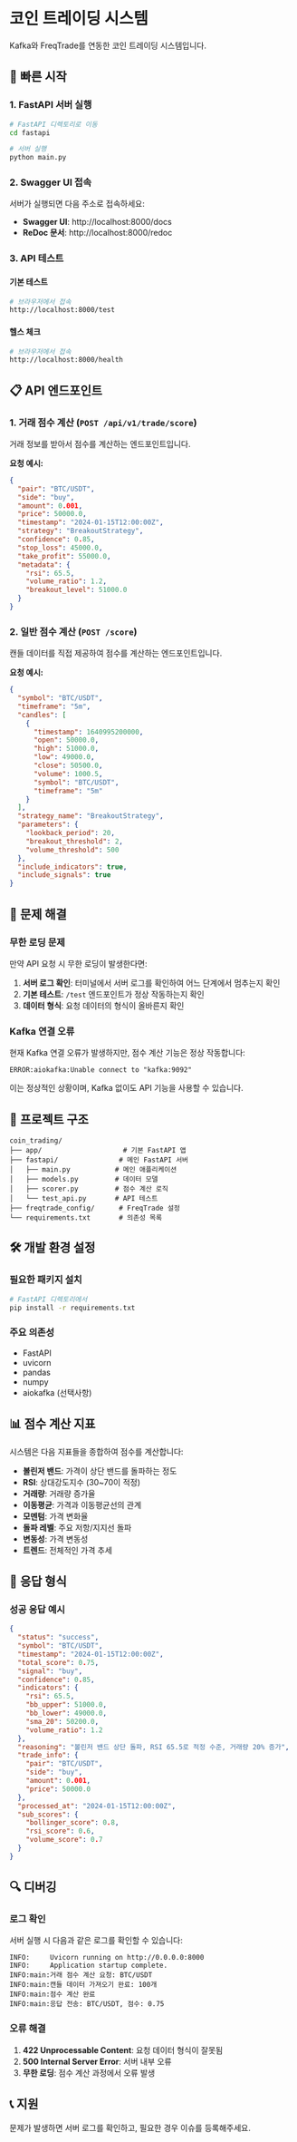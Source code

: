 # 코인 트레이딩 시스템

Kafka와 FreqTrade를 연동한 코인 트레이딩 시스템입니다.

## 🚀 빠른 시작

### 1. FastAPI 서버 실행

```bash
# FastAPI 디렉토리로 이동
cd fastapi

# 서버 실행
python main.py
```

### 2. Swagger UI 접속

서버가 실행되면 다음 주소로 접속하세요:

- **Swagger UI**: http://localhost:8000/docs
- **ReDoc 문서**: http://localhost:8000/redoc

### 3. API 테스트

#### 기본 테스트

```bash
# 브라우저에서 접속
http://localhost:8000/test
```

#### 헬스 체크

```bash
# 브라우저에서 접속
http://localhost:8000/health
```

## 📋 API 엔드포인트

### 1. 거래 점수 계산 (`POST /api/v1/trade/score`)

거래 정보를 받아서 점수를 계산하는 엔드포인트입니다.

**요청 예시:**

```json
{
  "pair": "BTC/USDT",
  "side": "buy",
  "amount": 0.001,
  "price": 50000.0,
  "timestamp": "2024-01-15T12:00:00Z",
  "strategy": "BreakoutStrategy",
  "confidence": 0.85,
  "stop_loss": 45000.0,
  "take_profit": 55000.0,
  "metadata": {
    "rsi": 65.5,
    "volume_ratio": 1.2,
    "breakout_level": 51000.0
  }
}
```

### 2. 일반 점수 계산 (`POST /score`)

캔들 데이터를 직접 제공하여 점수를 계산하는 엔드포인트입니다.

**요청 예시:**

```json
{
  "symbol": "BTC/USDT",
  "timeframe": "5m",
  "candles": [
    {
      "timestamp": 1640995200000,
      "open": 50000.0,
      "high": 51000.0,
      "low": 49000.0,
      "close": 50500.0,
      "volume": 1000.5,
      "symbol": "BTC/USDT",
      "timeframe": "5m"
    }
  ],
  "strategy_name": "BreakoutStrategy",
  "parameters": {
    "lookback_period": 20,
    "breakout_threshold": 2,
    "volume_threshold": 500
  },
  "include_indicators": true,
  "include_signals": true
}
```

## 🔧 문제 해결

### 무한 로딩 문제

만약 API 요청 시 무한 로딩이 발생한다면:

1. **서버 로그 확인**: 터미널에서 서버 로그를 확인하여 어느 단계에서 멈추는지 확인
2. **기본 테스트**: `/test` 엔드포인트가 정상 작동하는지 확인
3. **데이터 형식**: 요청 데이터의 형식이 올바른지 확인

### Kafka 연결 오류

현재 Kafka 연결 오류가 발생하지만, 점수 계산 기능은 정상 작동합니다:

```
ERROR:aiokafka:Unable connect to "kafka:9092"
```

이는 정상적인 상황이며, Kafka 없이도 API 기능을 사용할 수 있습니다.

## 📁 프로젝트 구조

```
coin_trading/
├── app/                    # 기본 FastAPI 앱
├── fastapi/               # 메인 FastAPI 서버
│   ├── main.py           # 메인 애플리케이션
│   ├── models.py         # 데이터 모델
│   ├── scorer.py         # 점수 계산 로직
│   └── test_api.py       # API 테스트
├── freqtrade_config/      # FreqTrade 설정
└── requirements.txt       # 의존성 목록
```

## 🛠️ 개발 환경 설정

### 필요한 패키지 설치

```bash
# FastAPI 디렉토리에서
pip install -r requirements.txt
```

### 주요 의존성

- FastAPI
- uvicorn
- pandas
- numpy
- aiokafka (선택사항)

## 📊 점수 계산 지표

시스템은 다음 지표들을 종합하여 점수를 계산합니다:

- **볼린저 밴드**: 가격이 상단 밴드를 돌파하는 정도
- **RSI**: 상대강도지수 (30~70이 적정)
- **거래량**: 거래량 증가율
- **이동평균**: 가격과 이동평균선의 관계
- **모멘텀**: 가격 변화율
- **돌파 레벨**: 주요 저항/지지선 돌파
- **변동성**: 가격 변동성
- **트렌드**: 전체적인 가격 추세

## 🎯 응답 형식

### 성공 응답 예시

```json
{
  "status": "success",
  "symbol": "BTC/USDT",
  "timestamp": "2024-01-15T12:00:00Z",
  "total_score": 0.75,
  "signal": "buy",
  "confidence": 0.85,
  "indicators": {
    "rsi": 65.5,
    "bb_upper": 51000.0,
    "bb_lower": 49000.0,
    "sma_20": 50200.0,
    "volume_ratio": 1.2
  },
  "reasoning": "볼린저 밴드 상단 돌파, RSI 65.5로 적정 수준, 거래량 20% 증가",
  "trade_info": {
    "pair": "BTC/USDT",
    "side": "buy",
    "amount": 0.001,
    "price": 50000.0
  },
  "processed_at": "2024-01-15T12:00:00Z",
  "sub_scores": {
    "bollinger_score": 0.8,
    "rsi_score": 0.6,
    "volume_score": 0.7
  }
}
```

## 🔍 디버깅

### 로그 확인

서버 실행 시 다음과 같은 로그를 확인할 수 있습니다:

```
INFO:     Uvicorn running on http://0.0.0.0:8000
INFO:     Application startup complete.
INFO:main:거래 점수 계산 요청: BTC/USDT
INFO:main:캔들 데이터 가져오기 완료: 100개
INFO:main:점수 계산 완료
INFO:main:응답 전송: BTC/USDT, 점수: 0.75
```

### 오류 해결

1. **422 Unprocessable Content**: 요청 데이터 형식이 잘못됨
2. **500 Internal Server Error**: 서버 내부 오류
3. **무한 로딩**: 점수 계산 과정에서 오류 발생

## 📞 지원

문제가 발생하면 서버 로그를 확인하고, 필요한 경우 이슈를 등록해주세요.
